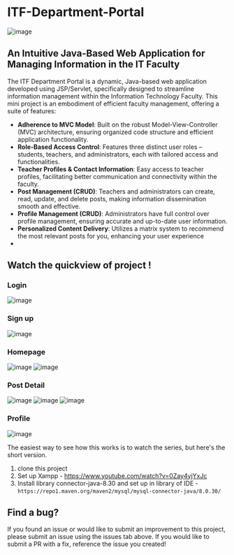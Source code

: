 # ITF-Department-Portal

![image](https://github.com/tranductri2003/ITF-Department-Portal/assets/97786211/ea94e314-cae7-44f1-8fa4-4a48abe199a4)


## An Intuitive Java-Based Web Application for Managing Information in the IT Faculty

The ITF Department Portal is a dynamic, Java-based web application developed using JSP/Servlet, specifically designed to streamline information management within the Information Technology Faculty. This mini project is an embodiment of efficient faculty management, offering a suite of features:

- **Adherence to MVC Model**: Built on the robust Model-View-Controller (MVC) architecture, ensuring organized code structure and efficient application functionality.
- **Role-Based Access Control**: Features three distinct user roles – students, teachers, and administrators, each with tailored access and functionalities.
- **Teacher Profiles & Contact Information**: Easy access to teacher profiles, facilitating better communication and connectivity within the faculty.
- **Post Management (CRUD)**: Teachers and administrators can create, read, update, and delete posts, making information dissemination smooth and effective.
- **Profile Management (CRUD)**: Administrators have full control over profile management, ensuring accurate and up-to-date user information.
- **Personalized Content Delivery**: Utilizes a matrix system to recommend the most relevant posts for you, enhancing your user experience
- 

## Watch the quickview of project !

### Login
![image](https://github.com/tranductri2003/ITF-Department-Portal/assets/97786211/b8731afd-e25a-481a-90e4-f67fc9969f2f)
### Sign up
![image](https://github.com/tranductri2003/ITF-Department-Portal/assets/97786211/302578cd-1752-4af9-aba9-6c12342763b4)
### Homepage
![image](https://github.com/tranductri2003/ITF-Department-Portal/assets/97786211/baa705e9-68db-42f4-8aee-c0b96201411c)
![image](https://github.com/tranductri2003/ITF-Department-Portal/assets/97786211/4659128d-7ed1-4e44-a6e3-5ad44c8d97a6)
### Post Detail
![image](https://github.com/tranductri2003/ITF-Department-Portal/assets/97786211/cade4878-b743-4e50-af26-be81eda27ae6)
![image](https://github.com/tranductri2003/ITF-Department-Portal/assets/97786211/b5966c94-641c-4f6c-9b4c-7d0dcc82e6c3)
![image](https://github.com/tranductri2003/ITF-Department-Portal/assets/97786211/fb59e7fd-85f5-4523-a875-96ba361688d5)
### Profile
![image](https://github.com/tranductri2003/ITF-Department-Portal/assets/97786211/412fff00-9805-454c-8fdc-d668dc77a6fb)



The easiest way to see how this works is to watch the series, but here's the short version.

1. clone this project
2. Set up Xampp - https://www.youtube.com/watch?v=0Zay4yjYxJc
3. Install library connector-java-8.30 and set up in library of IDE - `https://repo1.maven.org/maven2/mysql/mysql-connector-java/8.0.30/`


## Find a bug?

If you found an issue or would like to submit an improvement to this project, please submit an issue using the issues tab above. If you would like to submit a PR with a fix, reference the issue you created!
